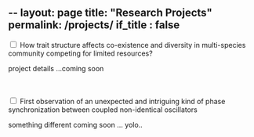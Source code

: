 --
layout: page
title: "Research Projects"
permalink: /projects/
if_title : false
---



<div class="wrap-collabsible">
  <input id="collapsible1" class="toggle" type="checkbox">
  <label for="collapsible1" class="lbl-toggle">How trait structure affects co-existence and diversity in multi-species community competing for limited resources?</label>
  <div class="collapsible-content">
    <div class="content-inner">
      <p>
        project details 
        ...coming soon 
      </p>
    </div>
  </div>
</div>

<br/>
<br/>

<div class="wrap-collabsible">
  <input id="collapsible2" class="toggle" type="checkbox">
  <label for="collapsible2" class="lbl-toggle">First observation of an unexpected and intriguing kind of phase synchronization between coupled non-identical oscillators</label>
  <div class="collapsible-content">
    <div class="content-inner">
      <p>
      something different
      coming soon ...
      yolo..
      </p>
    </div>
  </div>
</div>

